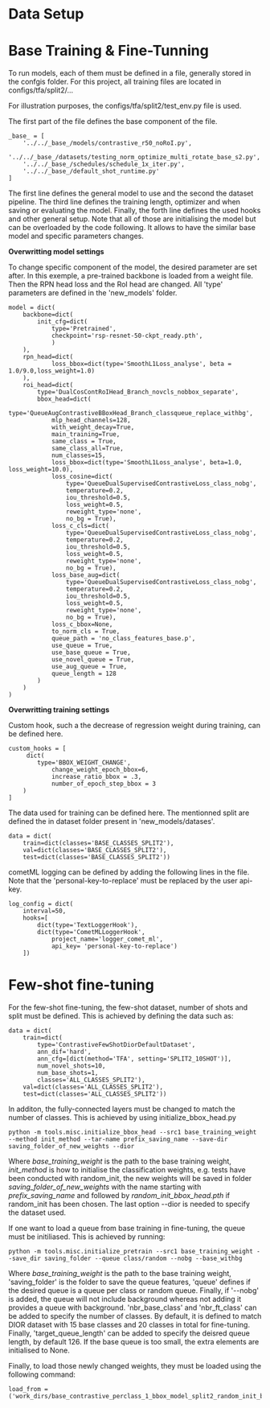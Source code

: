 # Data Setup


# Base Training & Fine-Tunning
To run models, each of them must be defined in a file, generally stored in the confgis folder.
For this project, all training files are located in configs/tfa/split2/...

For illustration purposes, the configs/tfa/split2/test_env.py file is used.

The first part of the file defines the base component of the file.
```shell
_base_ = [
    '../../_base_/models/contrastive_r50_noRoI.py',
    '../../_base_/datasets/testing_norm_optimize_multi_rotate_base_s2.py',
    '../../_base_/schedules/schedule_1x_iter.py',
    '../../_base_/default_shot_runtime.py'
]
```
The first line defines the general model to use and the second the dataset pipeline. The third line defines the training length, optimizer and when saving or evaluating the model. Finally, the forth line defines the used hooks and other general setup.
Note that all of those are initialising the model but can be overloaded by the code following. It allows to have the similar base model and  specific parameters changes.

**Overwritting model settings**

To change specific component of the model, the desired parameter are set after. In this exemple, a pre-trained backbone is loaded from a weight file. Then the RPN head loss and the RoI head are changed. All 'type' parameters are defined in the 'new_models' folder.
```shell
model = dict(
    backbone=dict(
        init_cfg=dict(
            type='Pretrained',
            checkpoint='rsp-resnet-50-ckpt_ready.pth',
            )
    ),
    rpn_head=dict(
            loss_bbox=dict(type='SmoothL1Loss_analyse', beta = 1.0/9.0,loss_weight=1.0)
    ),
    roi_head=dict(
        type='DualCosContRoIHead_Branch_novcls_nobbox_separate',
        bbox_head=dict(
            type='QueueAugContrastiveBBoxHead_Branch_classqueue_replace_withbg',
            mlp_head_channels=128,
            with_weight_decay=True,
            main_training=True,
            same_class = True,
            same_class_all=True,
            num_classes=15,
            loss_bbox=dict(type='SmoothL1Loss_analyse', beta=1.0, loss_weight=10.0),
            loss_cosine=dict(
                type='QueueDualSupervisedContrastiveLoss_class_nobg',
                temperature=0.2,
                iou_threshold=0.5,
                loss_weight=0.5,
                reweight_type='none',
                no_bg = True),
            loss_c_cls=dict(
                type='QueueDualSupervisedContrastiveLoss_class_nobg',
                temperature=0.2,
                iou_threshold=0.5,
                loss_weight=0.5,
                reweight_type='none',
                no_bg = True),
            loss_base_aug=dict(
                type='QueueDualSupervisedContrastiveLoss_class_nobg',
                temperature=0.2,
                iou_threshold=0.5,
                loss_weight=0.5,
                reweight_type='none',
                no_bg = True),
            loss_c_bbox=None,
            to_norm_cls = True,
            queue_path = 'no_class_features_base.p',
            use_queue = True,
            use_base_queue = True,
            use_novel_queue = True,
            use_aug_queue = True,
            queue_length = 128
        )
    )
)
```
**Overwritting training settings**

Custom hook, such a the decrease of regression weight during training, can be defined here. 
```shell
custom_hooks = [
     dict(
        type='BBOX_WEIGHT_CHANGE',
            change_weight_epoch_bbox=6, 
            increase_ratio_bbox = .3, 
            number_of_epoch_step_bbox = 3
    )
]
```

The data used for training can be defined here. The mentionned split are defined the in dataset folder present in 'new_models/datases'.
```shell
data = dict(
    train=dict(classes='BASE_CLASSES_SPLIT2'),
    val=dict(classes='BASE_CLASSES_SPLIT2'),
    test=dict(classes='BASE_CLASSES_SPLIT2'))
```

cometML logging can be defined by adding the following lines in the file. Note that the 'personal-key-to-replace' must be replaced by the user api-key.
```shell
log_config = dict(
    interval=50,
    hooks=[
        dict(type='TextLoggerHook'),
        dict(type='CometMLLoggerHook', 
            project_name='logger_comet_ml',
            api_key= 'personal-key-to-replace')
    ])
```
# Few-shot fine-tuning

For the few-shot fine-tuning, the few-shot dataset, number of shots and split must be defined. This is achieved by defining the data such as:
```shell
data = dict(
    train=dict(
        type='ContrastiveFewShotDiorDefaultDataset',
        ann_dif='hard',
        ann_cfg=[dict(method='TFA', setting='SPLIT2_10SHOT')],
        num_novel_shots=10,
        num_base_shots=1,
        classes='ALL_CLASSES_SPLIT2'),
    val=dict(classes='ALL_CLASSES_SPLIT2'),
    test=dict(classes='ALL_CLASSES_SPLIT2'))
```
In additon, the fully-connected layers must be changed to match the number of classes. This is achieved by using initialize_bbox_head.py
```shell
python -m tools.misc.initialize_bbox_head --src1 base_training_weight --method init_method --tar-name prefix_saving_name --save-dir saving_folder_of_new_weights --dior
```
Where _base_training_weight_ is the path to the base training weight, _init_method_ is how to initialise the classification weights, e.g. tests have been conducted with random_init, the new weights will be saved in folder _saving_folder_of_new_weights_ with the name starting with _prefix_saving_name_ and followed by _random_init_bbox_head.pth_ if random_init has been chosen. The last option --dior is needed to specify the dataset used.

If one want to load a queue from base training in fine-tuning, the queue must be initiliased. This is achieved by running:
```shell
python -m tools.misc.initialize_pretrain --src1 base_training_weight --save_dir saving_folder --queue class/random --nobg --base_withbg
```
Where _base_training_weight_ is the path to the base training weight, 'saving_folder' is the folder to save the queue features, 'queue' defines if the desired queue is a queue per class or random queue. Finally, if '--nobg' is added, the queue will not include background whereas not adding it provides a queue with background. 'nbr_base_class' and 'nbr_ft_class' can be added to specify the number of classes. By default, it is defined to match DIOR dataset with 15 base classes and 20 classes in total for fine-tuning. Finally, 'target_queue_length' can be added to specify the deisred queue length, by default 126. If the base queue is too small, the extra elements are initialised to None.


Finally, to load those newly changed weights, they must be loaded using the following command:
```shell
load_from = ('work_dirs/base_contrastive_perclass_1_bbox_model_split2_random_init_bbox_head.pth')
```